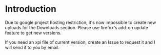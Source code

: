 # Introduction #

Due to google project hosting restriction, it's now impossible to create new uploads for the Downloads section. Please use firefox's add-on update feature to get new versions.

If you need an xpi file of current version, create an Issue to request it and I will send it to you by email.